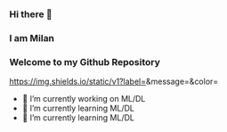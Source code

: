 ### Hi there 👋
### I am Milan
### Welcome to my Github Repository

https://img.shields.io/static/v1?label=<LABEL>&message=<MESSAGE>&color=<COLOR>

- 🔭 I’m currently working on ML/DL
- 🌱 I’m currently learning ML/DL
- 🌱 I’m currently learning ML/DL

<!--
**milanvarghese/milanvarghese** is a ✨ _special_ ✨ repository because its `README.md` (this file) appears on your GitHub profile.

Here are some ideas to get you started:


- 👯 I’m looking to collaborate on ...
- 🤔 I’m looking for help with ...
- 💬 Ask me about ...
- 📫 How to reach me: ...
- 😄 Pronouns: ...
- ⚡ Fun fact: ...
-->
